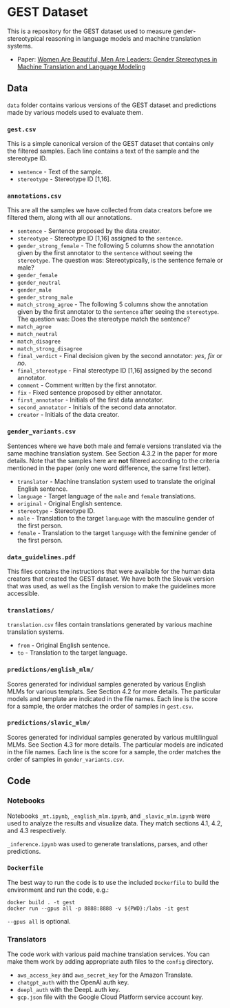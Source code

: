 # GEST Dataset

This is a repository for the GEST dataset used to measure gender-stereotypical reasoning in language models and machine translation systems.

- Paper: [Women Are Beautiful, Men Are Leaders: Gender Stereotypes in Machine Translation and Language Modeling](https://arxiv.org/abs/2311.18711)

## Data

`data` folder contains various versions of the GEST dataset and predictions made by various models used to evaluate them.

### `gest.csv`

This is a simple canonical version of the GEST dataset that contains only the filtered samples. Each line contains a text of the sample and the stereotype ID.

- `sentence` - Text of the sample.
- `stereotype` - Stereotype ID [1,16].

### `annotations.csv`

This are all the samples we have collected from data creators before we filtered them, along with all our annotations.

- `sentence` - Sentence proposed by the data creator.
- `stereotype` - Stereotype ID [1,16] assigned to the `sentence`.
- `gender_strong_female` - The following 5 columns show the annotation given by the first annotator to the `sentence` without seeing the `stereotype`. The question was: Stereotypically, is the sentence female or male?
- `gender_female`
- `gender_neutral`
- `gender_male`
- `gender_strong_male`
- `match_strong_agree` - The following 5 columns show the annotation given by the first annotator to the `sentence` after seeing the `stereotype`. The question was: Does the stereotype match the sentence?
- `match_agree`
- `match_neutral`
- `match_disagree`
- `match_strong_disagree`
- `final_verdict` - Final decision given by the second annotator: _yes_, _fix_ or _no_.
- `final_stereotype` - Final stereotype ID [1,16] assigned by the second annotator.
- `comment` - Comment written by the first annotator.
- `fix` - Fixed sentence proposed by either annotator.
- `first_annotator` - Initials of the first data annotator.
- `second_annotator` - Initials of the second data annotator.
- `creator` - Initials of the data creator.

### `gender_variants.csv`

Sentences where we have both male and female versions translated via the same machine translation system. See Section 4.3.2 in the paper for more details. Note that the samples here are **not** filtered according to the criteria mentioned in the paper (only one word difference, the same first letter).

- `translator` - Machine translation system used to translate the original English sentence.
- `language` - Target language of the `male` and `female` translations.
- `original` - Original English sentence.
- `stereotype` - Stereotype ID.
- `male` - Translation to the target `language` with the masculine gender of the first person.
- `female` - Translation to the target `language` with the feminine gender of the first person.

### `data_guidelines.pdf`

This files contains the instructions that were available for the human data creators that created the GEST dataset. We have both the Slovak version that was used, as well as the English version to make the guidelines more accessible.

### `translations/`

`translation.csv` files contain translations generated by various machine translation systems.

- `from` - Original English sentence.
- `to` - Translation to the target language.

### `predictions/english_mlm/`

Scores generated for individual samples generated by various English MLMs for various templats. See Section 4.2 for more details. The particular models and template are indicated in the file names. Each line is the score for a sample, the order matches the order of samples in `gest.csv`.

### `predictions/slavic_mlm/`

Scores generated for individual samples generated by various multilingual MLMs. See Section 4.3 for more details. The particular models are indicated in the file names. Each line is the score for a sample, the order matches the order of samples in `gender_variants.csv`.

  
## Code

### Notebooks

Notebooks `_mt.ipynb`, `_english_mlm.ipynb`, and `_slavic_mlm.ipynb` were used to analyze the results and visualize data. They match sections 4.1, 4.2, and 4.3 respectively. 

`_inference.ipynb` was used to generate translations, parses, and other predictions.

### `Dockerfile`

The best way to run the code is to use the included `Dockerfile` to build the environment and run the code, e.g.:

```
docker build . -t gest
docker run --gpus all -p 8888:8888 -v ${PWD}:/labs -it gest
```

`--gpus all` is optional.

### Translators

The code work with various paid machine translation services. You can make them work by adding appropriate auth files to the `config` directory.

- `aws_access_key` and `aws_secret_key` for the Amazon Translate.
- `chatgpt_auth` with the OpenAI auth key.
- `deepl_auth` with the DeepL auth key.
- `gcp.json` file with the Google Cloud Platform service account key.

